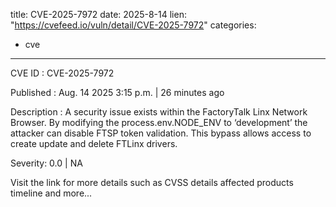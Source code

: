  
title: CVE-2025-7972
date: 2025-8-14
lien: "https://cvefeed.io/vuln/detail/CVE-2025-7972"
categories:
  - cve
---

CVE ID : CVE-2025-7972

Published :  Aug. 14
2025
3:15 p.m. | 26 minutes ago

Description : A security issue exists within the FactoryTalk Linx Network Browser. By modifying the process.env.NODE_ENV to ‘development’
the attacker can disable FTSP token validation. This bypass allows access to create
update
and delete FTLinx drivers.

Severity: 0.0 | NA

Visit the link for more details
such as CVSS details
affected products
timeline
and more...
